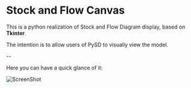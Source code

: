 # Stock and Flow Canvas



This is a python realization of Stock and Flow Diagram display, based on **Tkinter**.

The intention is to allow users of PySD to visually view the model.

--

Here you can have a quick glance of it:

![ScreenShot](https://github.com/Rutherford1895/SFD_Canvas/blob/master/screenShot_01.png)